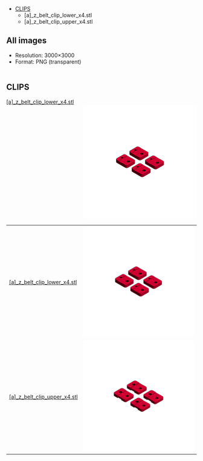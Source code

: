 
<!-- This is a reference for hopefully all printed parts needed for a function and decorated Voron 2.4 build. -->

- [CLIPS](#clips)
    - [a]_z_belt_clip_lower_x4.stl
    - [a]_z_belt_clip_upper_x4.stl

## All images

* Resolution: 3000×3000
* Format: PNG (transparent)<br><br>


## CLIPS
<div>
    <div align=left valign=center>
        <a href="https://raw.githubusercontent.com/VoronDesign/Voron-2/V2.4/STLs/VORON2.4/Gantry/%5Ba%5D_z_belt_clip_lower_x4.stl">[a]_z_belt_clip_lower_x4.stl</a>
    </div>
    <div align=right>
        <a href="https://raw.githubusercontent.com/jesterjunk/VoronBuildReference/main/printed_parts_reference/img/%5Ba%5D_z_belt_clip_lower_x4.png" target="_blank">
            <img src="img/thumbs/[a]_z_belt_clip_lower_x4.png">
        </a>
    </div>
</div>

<table>
    <tr>
        <td>
            <a href="https://raw.githubusercontent.com/VoronDesign/Voron-2/V2.4/STLs/VORON2.4/Gantry/%5Ba%5D_z_belt_clip_lower_x4.stl">[a]_z_belt_clip_lower_x4.stl</a>
        </td>
        <td>
            <a href="https://raw.githubusercontent.com/jesterjunk/VoronBuildReference/main/printed_parts_reference/img/%5Ba%5D_z_belt_clip_lower_x4.png" target="_blank">
                <img src="img/thumbs/[a]_z_belt_clip_lower_x4.png">
            </a>
        </td>
    </tr>
    <tr></tr>
    <tr>
        <td>
            <a href="https://raw.githubusercontent.com/VoronDesign/Voron-2/Voron2.4/STLs/VORON2.4/Gantry/%5Ba%5D_z_belt_clip_upper_x4.stl">[a]_z_belt_clip_upper_x4.stl</a>
        </td>
        <td>
            <a href="https://raw.githubusercontent.com/jesterjunk/VoronBuildReference/main/printed_parts_reference/img/[a]_z_belt_clip_upper_x4.png" target="_blank">
                <img src="img/thumbs/[a]_z_belt_clip_upper_x4.png">
            </a>
        </td>
    </tr>
</table>
